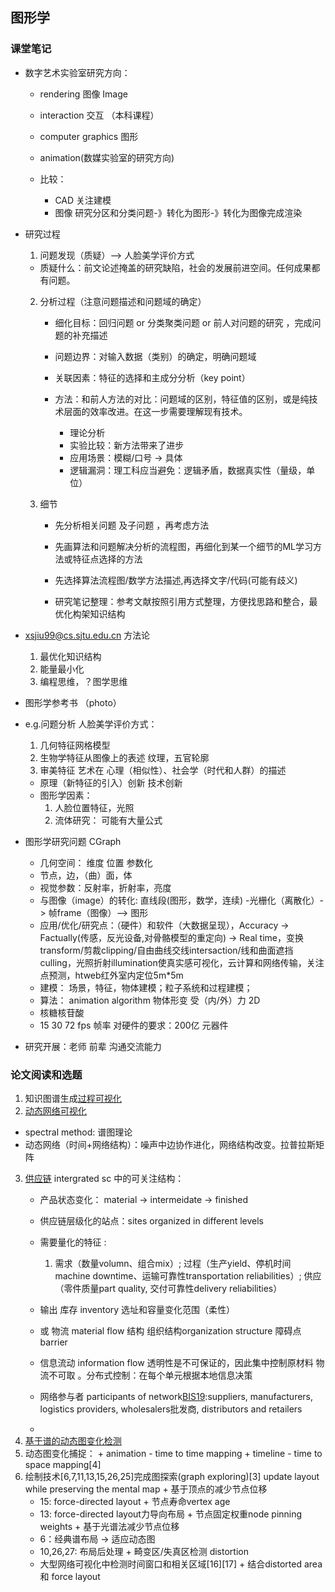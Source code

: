## 图形学

### 课堂笔记

+ 数字艺术实验室研究方向：
  - rendering 图像 Image
  - interaction 交互 （本科课程）
  - computer graphics 图形
  - animation(数媒实验室的研究方向)

  - 比较：
    * CAD 关注建模
  	* 图像 研究分区和分类问题-》转化为图形-》转化为图像完成渲染

+ 研究过程
  1. 问题发现（质疑）--> 人脸美学评价方式
    * 质疑什么：前文论述掩盖的研究缺陷，社会的发展前进空间。任何成果都有问题。

  2. 分析过程（注意问题描述和问题域的确定）
      + 细化目标：回归问题 or 分类聚类问题 or 前人对问题的研究 ，完成问题的补充描述
      + 问题边界：对输入数据（类别）的确定，明确问题域
      + 关联因素：特征的选择和主成分分析（key point）
      + 方法：和前人方法的对比：问题域的区别，特征值的区别，或是纯技术层面的效率改进。在这一步需要理解现有技术。

        * 理论分析
        * 实验比较：新方法带来了进步
        * 应用场景：模糊/口号 -> 具体
        * 逻辑漏洞：理工科应当避免：逻辑矛盾，数据真实性（量级，单位）

  3. 细节
      * 先分析相关问题 及子问题 ，再考虑方法

      * 先画算法和问题解决分析的流程图，再细化到某一个细节的ML学习方法或特征点选择的方法

      * 先选择算法流程图/数学方法描述,再选择文字/代码(可能有歧义)

      * 研究笔记整理：参考文献按照引用方式整理，方便找思路和整合，最优化构架知识结构

 + xsjiu99@cs.sjtu.edu.cn 方法论
   1. 最优化知识结构
   2. 能量最小化
   3. 编程思维，？图学思维

+ 图形学参考书 （photo）

+ e.g.问题分析 人脸美学评价方式：
  1. 几何特征网格模型
  2. 生物学特征从图像上的表述 纹理，五官轮廓
  3. 审美特征 艺术在 心理（相似性）、社会学（时代和人群）的描述

  + 原理（新特征的引入）创新 技术创新
  + 图形学因素：
    1. 人脸位置特征，光照
    2. 流体研究： 可能有大量公式

+ 图形学研究问题 CGraph 
  
  - 几何空间： 维度 位置 参数化
  - 节点，边，（曲）面，体
  - 视觉参数：反射率，折射率，亮度
  - 与图像（image）的转化: 直线段(图形，数学，连续) -光栅化（离散化）-> 帧frame（图像）--> 图形
  - 应用/优化/研究点：（硬件）和软件（大数据呈现），Accuracy -> Factually(传感，反光设备,对骨骼模型的重定向) -> Real time，变换transform/剪裁clipping/自由曲线交线intersaction/线和曲面遮挡culling，光照折射illumination使真实感可视化，云计算和网络传输，关注点预测，htweb红外室内定位5m*5m
  - 建模： 场景，特征，物体建模；粒子系统和过程建模；
  - 算法： animation algorithm 物体形变 受（内/外）力 2D
  - 核糖核苷酸
  - 15 30 72 fps 帧率 对硬件的要求：200亿 元器件
  
+ 研究开展：老师 前辈 沟通交流能力

### 论文阅读和选题

1. 知识图谱生成[过程可视化](https://medium.com/@sderymail/challenges-of-knowledge-graph-part-1-d9ffe9e35214)
2. [动态网络可视化](http://www.lix.polytechnique.fr/~maks/papers/SpectralMeasures.pdf)
  + spectral method: 谱图理论
  + 动态网络（时间+网络结构）：噪声中边协作进化，网络结构改变。拉普拉斯矩阵
  
3. [供应链](https://pdfs.semanticscholar.org/c96d/3bc5fa74dc01acc70a6212a583f909435cca.pdf) intergrated sc 中的可关注结构：
	+ 产品状态变化： material -> intermeidate -> finished 
	+ 供应链层级化的站点：sites organized in different levels 
	+ 需要量化的特征 :
	  1. 需求（数量volumn、组合mix）; 过程（生产yield、停机时间machine downtime、运输可靠性transportation reliabilities）; 供应（零件质量part quality, 交付可靠性delivery reliabilities）
	  
	+ 输出  库存 inventory 选址和容量变化范围（柔性）
	+ 或 物流 material flow 结构 组织结构organization structure 障碍点barrier
	+ 信息流动 information flow 透明性是不可保证的，因此集中控制原材料 物流不可取 。分布式控制：在每个单元根据本地信息决策
	+ 网络参与者 participants of network[BIS19](https://link.springer.com/chapter/10.1007/978-3-030-20482-2_16#Sec5):suppliers, manufacturers, logistics providers, wholesalers批发商, distributors and retailers
	+ 
4. [基于谱的动态图变化检测](http://www.lix.polytechnique.fr/~maks/papers/SpectralMeasures.pdf)
  1. 动态图变化捕捉：
    + animation - time to time mapping
    + timeline - time to space mapping[4]
  2. 绘制技术[6,7,11,13,15,26,25]完成图探索(graph exploring)[3] update layout while preserving the mental map
    + 基于顶点的减少节点位移
      * 15: force-directed layout + 节点寿命vertex age 
      * 13: force-directed layout力导向布局 + 节点固定权重node pinning weights 
    + 基于光谱法减少节点位移
      * 6：经典谱布局 -> 适应动态图
      * 10,26,27: 布局后处理
    + 畸变区/失真区检测 distortion
      * 大型网络可视化中检测时间窗口和相关区域[16][17]
    + 结合distorted area 和 force layout
